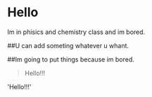 # Hello
Im in phisics and chemistry class and im bored.

##U can add someting whatever u whant.

##Im going to put things because im bored.

>Hello!!!

'Hello!!!'
